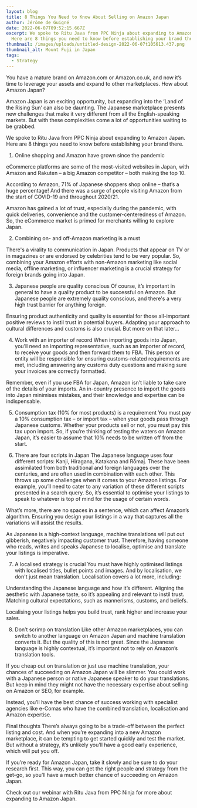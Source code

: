 ```yaml
---
layout: blog
title: 8 Things You Need to Know About Selling on Amazon Japan
author: Jérôme de Guigné
date: 2022-06-07T09:52:15.667Z
excerpt: We spoke to Ritu Java from PPC Ninja about expanding to Amazon Japan.
  Here are 8 things you need to know before establishing your brand there.
thumbnail: /images/uploads/untitled-design-2022-06-07t105613.437.png
thumbnail_alt: Mount Fuji in Japan
tags:
  - Strategy
---
```

You have a mature brand on Amazon.com or Amazon.co.uk, and now it’s time to leverage your assets and expand to other marketplaces. How about Amazon Japan?  



Amazon Japan is an exciting opportunity, but expanding into the ‘Land of the Rising Sun’ can also be daunting. The Japanese marketplace presents new challenges that make it very different from all the English-speaking markets. But with these complexities come a lot of opportunities waiting to be grabbed.



We spoke to Ritu Java from PPC Ninja about expanding to Amazon Japan. Here are 8 things you need to know before establishing your brand there.


1. Online shopping and Amazon have grown since the pandemic

eCommerce platforms are some of the most-visited websites in Japan, with Amazon and Rakuten – a big Amazon competitor – both making the top 10.


According to Amazon, 71% of Japanese shoppers shop online – that’s a huge percentage! And there was a surge of people visiting Amazon from the start of COVID-19 and throughout 2020/21.



Amazon has gained a lot of trust, especially during the pandemic, with quick deliveries, convenience and the customer-centeredness of Amazon. So, the eCommerce market is primed for merchants willing to explore Japan.



2. Combining on- and off-Amazon marketing is a must

There's a virality to communication in Japan. Products that appear on TV or in magazines or are endorsed by celebrities tend to be very popular. So, combining your Amazon efforts with non-Amazon marketing like social media, offline marketing, or influencer marketing is a crucial strategy for foreign brands going into Japan.


3. Japanese people are quality conscious
Of course, it’s important in general to have a quality product to be successful on Amazon. But Japanese people are extremely quality conscious, and there's a very high trust barrier for anything foreign.

Ensuring product authenticity and quality is essential for those all-important positive reviews to instil trust in potential buyers. Adapting your approach to cultural differences and customs is also crucial. But more on that later…


4. Work with an importer of record 
When importing goods into Japan, you’ll need an importing representative, such as an importer of record, to receive your goods and then forward them to FBA. This person or entity will be responsible for ensuring customs-related requirements are met, including answering any customs duty questions and making sure your invoices are correctly formatted.


Remember, even if you use FBA for Japan, Amazon isn’t liable to take care of the details of your imports. An in-country presence to import the goods into Japan minimises mistakes, and their knowledge and expertise can be indispensable.


5. Consumption tax (10% for most products) is a requirement 
You must pay a 10% consumption tax – or import tax – when your goods pass through Japanese customs. Whether your products sell or not, you must pay this tax upon import. So, if you’re thinking of testing the waters on Amazon Japan, it’s easier to assume that 10% needs to be written off from the start.


6. There are four scripts in Japan 
The Japanese language uses four different scripts: Kanji, Hiragana, Katakana and Rōmaj. These have been assimilated from both traditional and foreign languages over the centuries, and are often used in combination with each other. This throws up some challenges when it comes to your Amazon listings. For example, you’ll need to cater to any variation of these different scripts presented in a search query. So, it’s essential to optimise your listings to speak to whatever is top of mind for the usage of certain words.

What’s more, there are no spaces in a sentence, which can affect Amazon’s algorithm. Ensuring you design your listings in a way that captures all the variations will assist the results.

As Japanese is a high-context language, machine translations will put out gibberish, negatively impacting customer trust. Therefore, having someone who reads, writes and speaks Japanese to localise, optimise and translate your listings is imperative.

7. A localised strategy is crucial
You must have highly optimised listings with localised titles, bullet points and images. And by localisation, we don't just mean translation. Localisation covers a lot more, including:

Understanding the Japanese language and how it’s different.
Aligning the aesthetic with Japanese taste, so it’s appealing and relevant to instil trust.
Matching cultural expectations, such as mannerisms, customs, and beliefs.

Localising your listings helps you build trust, rank higher and increase your sales.

8. Don’t scrimp on translation 
Like other Amazon marketplaces, you can switch to another language on Amazon Japan and machine translation converts it. But the quality of this is not great. Since the Japanese language is highly contextual, it’s important not to rely on Amazon’s translation tools.

If you cheap out on translation or just use machine translation, your chances of succeeding on Amazon Japan will be slimmer. You could work with a Japanese person or native Japanese speaker to do your translations. But keep in mind they might not have the necessary expertise about selling on Amazon or SEO, for example.

Instead, you’ll have the best chance of success working with specialist agencies like e-Comas who have the combined translation, localisation and Amazon expertise. 

Final thoughts 
There’s always going to be a trade-off between the perfect listing and cost. And when you’re expanding into a new Amazon marketplace, it can be tempting to get started quickly and test the market. But without a strategy, it’s unlikely you’ll have a good early experience, which will put you off.

If you’re ready for Amazon Japan, take it slowly and be sure to do your research first. This way, you can get the right people and strategy from the get-go, so you’ll have a much better chance of succeeding on Amazon Japan.

Check out our webinar with Ritu Java from PPC Ninja for more about expanding to Amazon Japan. 